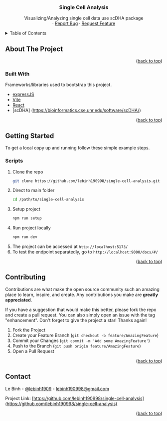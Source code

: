 <div id="top"></div>

<br />
<div align="center">
  <h3 align="center">Single Cell Analysis</h3>

  <p align="center">
    Visualizing/Analyzing single cell data use scDHA package
    <!-- <br />
    <a href="https://github.com/othneildrew/Best-README-Template"><strong>Explore the docs »</strong></a>
    <br /> -->
    <br />
    <!-- <a href="https://visionpaws.vercel.app/">View Demo</a> -->
    ·
    <a href="https://github.com/lebinh190998/single-cell-analysis/issues">Report Bug</a>
    ·
    <a href="https://github.com/lebinh190998/single-cell-analysis">Request Feature</a>
  </p>
</div>



<!-- TABLE OF CONTENTS -->
<details>
  <summary>Table of Contents</summary>
  <ol>
    <li>
      <a href="#about-the-project">About The Project</a>
      <ul>
        <li><a href="#built-with">Built With</a></li>
      </ul>
    </li>
    <li>
      <a href="#getting-started">Getting Started</a>
      <ul>
        <!-- <li><a href="#prerequisites">Prerequisites</a></li> -->
        <li><a href="#scripts">Scripts</a></li>
      </ul>
    </li>
    <li><a href="#usage">Usage</a></li>
    <!-- <li><a href="#roadmap">Roadmap</a></li> -->
    <li><a href="#contributing">Contributing</a></li>
    <!-- <li><a href="#license">License</a></li> -->
    <li><a href="#contact">Contact</a></li>
    <!-- <li><a href="#acknowledgments">Acknowledgments</a></li> -->
  </ol>
</details>



<!-- ABOUT THE PROJECT -->
## About The Project

<!-- <a href="https://visionpaws.vercel.app/">
    <img align="center" src="static/cover.png" alt="Cover Image" width="800" height="400">
</a> -->

<p align="right">(<a href="#top">back to top</a>)</p>



### Built With

Frameworks/libraries used to bootstrap this project.

* [expressJS](https://expressjs.com/)
* [Vite](https://vitejs.dev/)
* [React](https://react.dev/)
* [scDHA] (https://bioinformatics.cse.unr.edu/software/scDHA/)

<p align="right">(<a href="#top">back to top</a>)</p>



<!-- GETTING STARTED -->
## Getting Started

To get a local copy up and running follow these simple example steps.


### Scripts

1. Clone the repo
   ```sh
   git clone https://github.com/lebinh190998/single-cell-analysis.git
   ```
2. Direct to main folder
   ```sh
   cd /path/to/single-cell-analysis 
   ```
3. Setup project
   ```sh
   npm run setup
   ```
4. Run project locally
   ```sh
   npm run dev
   ```
5. The project can be accessed at `http://localhost:5173/`
6. To test the endpoint separatedly, go to `http://localhost:9000/docs/#/`

<p align="right">(<a href="#top">back to top</a>)</p>

<!-- CONTRIBUTING -->
## Contributing

Contributions are what make the open source community such an amazing place to learn, inspire, and create. Any contributions you make are **greatly appreciated**.

If you have a suggestion that would make this better, please fork the repo and create a pull request. You can also simply open an issue with the tag "enhancement".
Don't forget to give the project a star! Thanks again!

1. Fork the Project
2. Create your Feature Branch (`git checkout -b feature/AmazingFeature`)
3. Commit your Changes (`git commit -m 'Add some AmazingFeature'`)
4. Push to the Branch (`git push origin feature/AmazingFeature`)
5. Open a Pull Request

<p align="right">(<a href="#top">back to top</a>)</p>



<!-- LICENSE -->
<!-- ## License

Distributed under the MIT License. See `LICENSE.txt` for more information.

<p align="right">(<a href="#top">back to top</a>)</p> -->



<!-- CONTACT -->
## Contact

Le Binh - [@lebinh1909](https://www.linkedin.com/in/binhle19/) - lebinh190998@gmail.com

Project Link: [https://github.com/lebinh190998/single-cell-analysis](https://github.com/lebinh190998/single-cell-analysis)

<!-- Production: [https://visionpaws.vercel.app](https://visionpaws.vercel.app/) -->
<p align="right">(<a href="#top">back to top</a>)</p>
